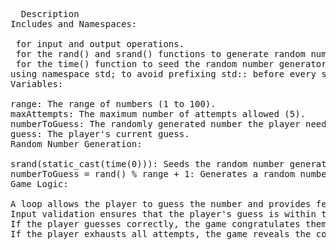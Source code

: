 <pre>
  Description
Includes and Namespaces:

<iostream> for input and output operations.
<cstdlib> for the rand() and srand() functions to generate random numbers.
<ctime> for the time() function to seed the random number generator.
using namespace std; to avoid prefixing std:: before every standard library object.
Variables:

range: The range of numbers (1 to 100).
maxAttempts: The maximum number of attempts allowed (5).
numberToGuess: The randomly generated number the player needs to guess.
guess: The player's current guess.
Random Number Generation:

srand(static_cast<unsigned int>(time(0))): Seeds the random number generator with the current time.
numberToGuess = rand() % range + 1: Generates a random number within the range of 1 to 100.
Game Logic:

A loop allows the player to guess the number and provides feedback on whether the guess was too high or too low. The loop runs for a maximum of maxAttempts.
Input validation ensures that the player's guess is within the valid range. Invalid guesses do not count towards the attempt limit.
If the player guesses correctly, the game congratulates them and ends.
If the player exhausts all attempts, the game reveals the correct number.
</pre>
